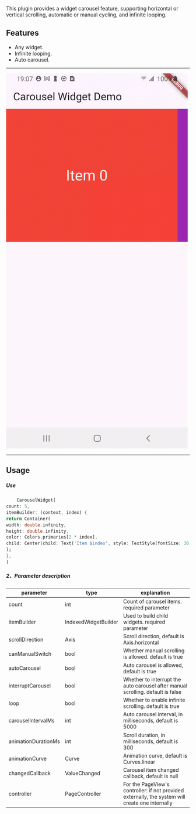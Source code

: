 This plugin provides a widget carousel feature, supporting horizontal or vertical scrolling, automatic or manual cycling, and infinite looping.

## Features

- Any widget.
- Infinite looping.
- Auto carousel.

---------

![example](https://github.com/YBill/flutter_widget_carousel/blob/master/screenshot/carousel_widget.gif)

-------



## Usage

##### Use

```dart
    CarouselWidget(
count: 5,
itemBuilder: (context, index) {
return Container(
width: double.infinity,
height: double.infinity,
color: Colors.primaries[2 * index],
child: Center(child: Text('Item $index', style: TextStyle(fontSize: 30, color: Colors.white))),
);
},
)
```



##### 2、Parameter description

| parameter           | type                 | explanation                                                  |
| ------------------- | -------------------- | ------------------------------------------------------------ |
| count               | int                  | Count of carousel items. required parameter                  |
| itemBuilder         | IndexedWidgetBuilder | Used to build child widgets. required parameter              |
| scrollDirection     | Axis                 | Scroll direction, default is Axis.horizontal                 |
| canManualSwitch     | bool                 | Whether manual scrolling is allowed. default is true         |
| autoCarousel        | bool                 | Auto carousel is allowed, default is true                    |
| interruptCarousel   | bool                 | Whether to interrupt the auto carousel after manual scrolling. default is false |
| loop                | bool                 | Whether to enable infinite scrolling. default is true        |
| carouselIntervalMs  | int                  | Auto carousel interval, in milliseconds, default is 5000     |
| animationDurationMs | int                  | Scroll duration, in milliseconds, default is 300             |
| animationCurve      | Curve                | Animation curve, default is Curves.linear                    |
| changedCallback     | ValueChanged<int>    | Carousel item changed callback, default is null              |
| controller          | PageController       | For the PageView's controller: if not provided externally, the system will create one internally |



